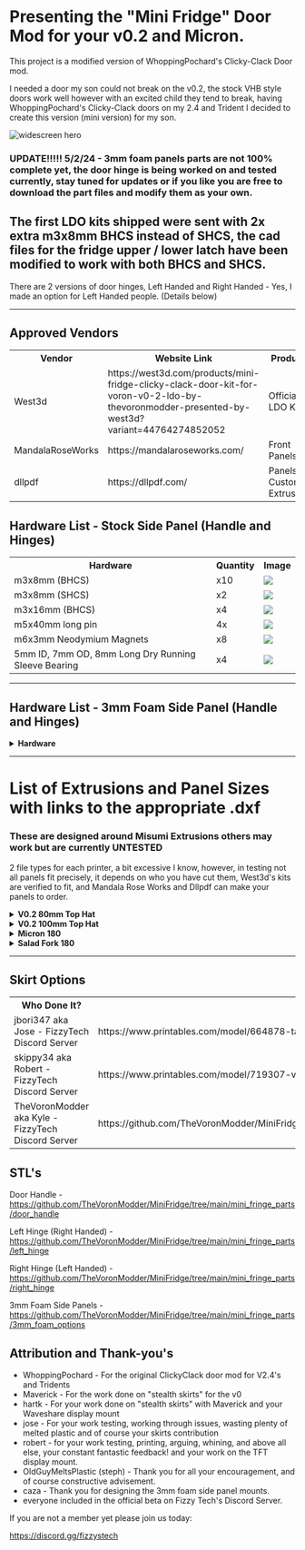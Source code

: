 # Presenting the "Mini Fridge" Door Mod for your v0.2 and Micron.

This project is a modified version of WhoppingPochard's Clicky-Clack Door mod.

I needed a door my son could not break on the v0.2, the stock VHB style doors work well however with an excited child they tend to break, having WhoppingPochard's Clicky-Clack doors on my 2.4 and Trident I decided to create this version (mini version) for my son.


![widescreen hero](https://github.com/TheVoronModder/MiniFridge/assets/142328467/22bdb0c7-ece7-482e-9293-6f48190b7502)


### UPDATE!!!!! 5/2/24 - 3mm foam panels parts are not 100% complete yet, the door hinge is being worked on and tested currently, stay tuned for updates or if you like you are free to download the part files and modify them as your own.

The first LDO kits shipped were sent with 2x extra m3x8mm BHCS instead of SHCS, the cad files for the fridge upper / lower latch have been modified to work with both BHCS and SHCS.
-------------------------------------------------------------------------------

 There are 2 versions of door hinges, Left Handed and Right Handed - Yes, I made an option for Left Handed people. (Details below)

-------------------------------------------------------------------------------
## Approved Vendors

<table>
  <tr>
    <th>Vendor</th>
    <th>Website Link</th>
    <th>Products</th>
  </tr>
  <tr>
    <td>West3d</td>
    <td>https://west3d.com/products/mini-fridge-clicky-clack-door-kit-for-voron-v0-2-ldo-by-thevoronmodder-presented-by-west3d?variant=44764274852052</td>
    <td>Official LDO Kit</td>
  </tr>
  <tr>
    <td>MandalaRoseWorks</td>
    <td>https://mandalaroseworks.com/</td>
    <td>Front Panels</td>
  </tr>
  <tr>
    <td>dllpdf</td>
    <td>https://dllpdf.com/</td>
    <td>Panels & Custom Extrusions</td>
  </tr>
</table>

## Hardware List - Stock Side Panel (Handle and Hinges)
<table>
  <tr>
    <th>Hardware</th>
    <th>Quantity</th>
    <th>Image</th>
  </tr>
  <tr>
    <td>m3x8mm (BHCS)</td>
    <td>x10</td>
    <td><img src=https://github.com/TheVoronModder/MiniFridge/assets/142328467/1619e4ad-7f05-4425-a81e-eda0a6b73faa></img></td>
  </tr>
  <tr>
    <td>m3x8mm (SHCS)</td>
    <td>x2</td>
    <td><img src=https://github.com/TheVoronModder/MiniFridge/assets/142328467/96f507ce-4b8b-4c18-9fc1-cf0efd69abf1></img></td>
  </tr>
  <tr>
    <td>m3x16mm (BHCS)</td>
    <td>x4</td>
    <td><img src=https://github.com/TheVoronModder/MiniFridge/assets/142328467/7d40f485-8063-4640-ab78-665b22a82b04></img></td>
  </tr>
    <td>m5x40mm long pin</td>
    <td>4x</td>
    <td><img src=https://github.com/TheVoronModder/MiniFridge/assets/142328467/f50054df-7f2b-44e8-a523-58fe0a0e5160></img></td>
  </tr>
  <tr>
    <td>m6x3mm Neodymium Magnets</td>
    <td>x8</td>
    <td><img src=https://github.com/TheVoronModder/MiniFridge/assets/142328467/20c08e10-a085-4d07-953b-fae2488d17ef></img></td>
  </tr>
  <tr>
    <td>5mm ID, 7mm OD, 8mm Long Dry Running Sleeve Bearing</td>
    <td>x4</td>
    <td><img src=https://github.com/TheVoronModder/MiniFridge/assets/142328467/dccac597-6405-49ae-b1dd-03736c506a15></img></td>
  </tr>
</table>
</details>


-----------------------------------------------------------

## Hardware List - 3mm Foam Side Panel (Handle and Hinges)
<details closed>
<summary><strong>Hardware</strong></summary>
<table>
  <tr>
    <th>Hardware</th>
    <th>Quantity</th>
    <th>Image</th>
  </tr>
  <tr>
    <td>m3x12mm (BHCS)</td>
    <td>x10</td>
    <td><img src=https://github.com/TheVoronModder/MiniFridge/assets/142328467/30fa9706-4b6a-4bf2-ace5-2bfdb16366a4></img></td>
  </tr>
  <tr>
    <td>m3x8mm (SHCS)</td>
    <td>x2</td>
    <td><img src=https://github.com/TheVoronModder/MiniFridge/assets/142328467/96f507ce-4b8b-4c18-9fc1-cf0efd69abf1></img></td>
  </tr>
  <tr>
    <td>m3x16mm (SHCS)</td>
    <td>x4</td>
    <td><img src=https://github.com/TheVoronModder/MiniFridge/assets/142328467/7d40f485-8063-4640-ab78-665b22a82b04></img></td>
  </tr>
    <td>m5x40mm long pin</td>
    <td>4x</td>
    <td><img src=https://github.com/TheVoronModder/MiniFridge/assets/142328467/f50054df-7f2b-44e8-a523-58fe0a0e5160></img></td>
  </tr>
  <tr>
    <td>m6x3mm Neodymium Magnets</td>
    <td>x8</td>
    <td><img src=https://github.com/TheVoronModder/MiniFridge/assets/142328467/20c08e10-a085-4d07-953b-fae2488d17ef></img></td>
  </tr>
  <tr>
    <td>5mm ID, 7mm OD, 8mm Long Dry Running Sleeve Bearing</td>
    <td>x4</td>
    <td><img src=https://github.com/TheVoronModder/MiniFridge/assets/142328467/dccac597-6405-49ae-b1dd-03736c506a15></img></td>
  </tr>
</table>
</details>


 -------------------------------------------------------------
# List of Extrusions and Panel Sizes with links to the appropriate .dxf
### These are designed around Misumi Extrusions others may work but are currently UNTESTED

2 file types for each printer, a bit excessive I know, however, in testing not all panels fit precisely, it depends on who you have cut them, West3d's kits are verified to fit, and Mandala Rose Works and Dllpdf can make your panels to order.

<details closed>
<summary><strong>V0.2 80mm Top Hat</strong></summary>
<table>
  <tr>
    <th>Extrusions</th>
    <th>Panel</th>

  </tr>
  <tr>
    <td>x - 1515 200mm
    <br>
    z - 1515 330mm</td>
    </br>
    <td>309mm x 209mm - Relaxed
    <br>
    310mm x 210mm - Tight Fit - assuming your extrusions are perfect</td>
    </td>
 </tr>
</table>
</details>

<details closed>
<summary><strong>V0.2 100mm Top Hat</strong></summary>
<table>
  <tr>
    <th>Extrusions</th>
    <th>Panel</th>
    <th>.dxf</th>
  </tr>
  <tr>
    <td>x - 1515 200mm
    <br>
    z - 1515 350mm</td>
    </br>
    <td>329mm x 209mm - Relaxed
    <br>
    330mm x 210mm - Tight Fit - assuming your extrusions are perfect</td>

 </tr>
</table>
</details>

<details closed>
<summary><strong>Micron 180</strong></summary>
<table>
  <tr>
    <th>Extrusions</th>
    <th>Panel</th>
    <th>.dxf</th>
  </tr>
  <tr>
    <td>x - 1515 280mm
    <br>
    z - 1515 350mm</td>
    </br>
    <td>329mm x 289mm - Relaxed
    <br>
    330mm x 290mm - Tight Fit - assuming your extrusions are perfect</td>

 </tr>
</table>
</details>

<details closed>
<summary><strong>Salad Fork 180</strong></summary>
<table>
  <tr>
    <th>Extrusions</th>
    <th>Panel</th>
    <th>.dxf</th>
  </tr>
  <tr>
    <td>x - 1515 290mm
    <br>
    z - 1515 400mm</td>
    </br>
    <td>379mm x 299mm - Relaxed
    <br>
    380mm x 300mm - Tight Fit - assuming your extrusions are perfect</td>

 </tr>
</table>
</details>

-----------------------------------------------------
## Skirt Options


<table>
  <tr>
    <th>Who Done It?</th>
    <th>Link</th>
    <th>Image</th>
  </tr>
  <tr>
    <td>jbori347 aka Jose - FizzyTech Discord Server</td>
    <td>https://www.printables.com/model/664878-taller-voron-02-waveshare-28-dsi-display</td>
    <td><img src=https://github.com/TheVoronModder/MiniFridge/assets/142328467/7fcab52c-491a-4814-9e29-dfdae835a16b></img></td>
  </tr>
  <tr>
    <td>skippy34 aka Robert - FizzyTech Discord Server</td>
    <td>https://www.printables.com/model/719307-v02-mini-fridge-stealth-skirt-g2z-files/files</td>
    <td><img src=https://github.com/TheVoronModder/MiniFridge/assets/142328467/55808165-3516-4975-aea9-19a9418951ec></img></td>
  <tr>
    <td>TheVoronModder aka Kyle - FizzyTech Discord Server</td>
    <td>https://github.com/TheVoronModder/MiniFridge/tree/main/mini_fridge_skirts/revised_hartk_stealth_skirts</td>
    <td><img src=https://github.com/TheVoronModder/MiniFridge/assets/142328467/fbebf8c3-cf4d-4afd-9595-091a96204521></img></td>
  </tr>
</table>

## STL's

Door Handle - https://github.com/TheVoronModder/MiniFridge/tree/main/mini_fringe_parts/door_handle

Left Hinge (Right Handed) - https://github.com/TheVoronModder/MiniFridge/tree/main/mini_fringe_parts/left_hinge

Right Hinge (Left Handed) - https://github.com/TheVoronModder/MiniFridge/tree/main/mini_fringe_parts/right_hinge

3mm Foam Side Panels - https://github.com/TheVoronModder/MiniFridge/tree/main/mini_fringe_parts/3mm_foam_options





## Attribution and Thank-you's

* WhoppingPochard  - For the original ClickyClack door mod for V2.4's and Tridents
* Maverick - For the work done on "stealth skirts" for the v0
* hartk - For your work done on "stealth skirts" with Maverick and your Waveshare display mount
* jose - For your work testing, working through issues, wasting plenty of melted plastic and of course your skirts contribution
* robert - for your work testing, printing, arguing, whining, and above all else, your constant fantastic feedback! and your work on the TFT display mount.
* OldGuyMeltsPlastic (steph) - Thank you for all your encouragement, and of course constructive advisement.
* caza - Thank you for designing the 3mm foam side panel mounts.
* everyone included in the official beta on Fizzy Tech's Discord Server.

If you are not a member yet please join us today:

https://discord.gg/fizzystech

